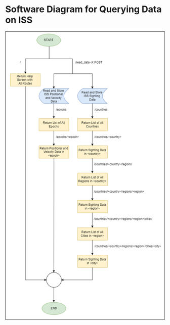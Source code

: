 # Software Diagram for Querying Data on ISS

![](https://github.com/etchi17/COE332_homework/blob/e9f1118521f8e774290277ea630fb73499b61b3a/homework07/Software_Diagram.png)
